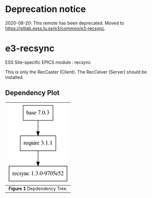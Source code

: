 # Deprecation notice

2020-08-20: This remote has been deprecated. Moved to https://gitlab.esss.lu.se/e3/common/e3-recsync.

e3-recsync
===
ESS Site-specific EPICS module : recsync

This is only the RecCaster (Client). The RecCeiver (Server) should be installed.


## Dependency Plot

|![recsync dep](docs/recsync.png)|
| :---: |
|**Figure 1** Depdendency Tree. |
